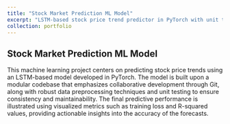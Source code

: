 ```yaml
---
title: "Stock Market Prediction ML Model"
excerpt: "LSTM-based stock price trend predictor in PyTorch with unit testing & visualized metrics."
collection: portfolio
---
```


## Stock Market Prediction ML Model
This machine learning project centers on predicting stock price trends using an LSTM-based model developed in PyTorch. The model is built upon a modular codebase that emphasizes collaborative development through Git, along with robust data preprocessing techniques and unit testing to ensure consistency and maintainability. The final predictive performance is illustrated using visualized metrics such as training loss and R-squared values, providing actionable insights into the accuracy of the forecasts.